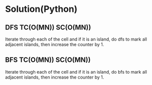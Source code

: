 # Solution(Python)

## DFS TC(O(MN)) SC(O(MN))

Iterate through each of the cell and if it is an island, do dfs to mark all adjacent islands, then increase the counter by 1.

## BFS TC(O(MN)) SC(O(MN))

Iterate through each of the cell and if it is an island, do bfs to mark all adjacent islands, then increase the counter by 1.